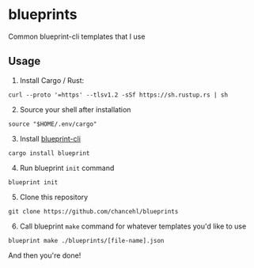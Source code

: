 # blueprints
Common blueprint-cli templates that I use

## Usage

1. Install Cargo / Rust:

```
curl --proto '=https' --tlsv1.2 -sSf https://sh.rustup.rs | sh
```

2. Source your shell after installation

```
source "$HOME/.env/cargo"
```

3. Install [blueprint-cli](https://github.com/chancehl/blueprint-cli)

```
cargo install blueprint
```

4. Run blueprint `init` command

```
blueprint init
```

5. Clone this repository

```
git clone https://github.com/chancehl/blueprints
```

6. Call blueprint `make` command for whatever templates you'd like to use

```
blueprint make ./blueprints/[file-name].json
```

And then you're done!
